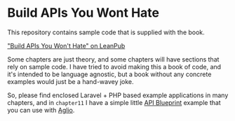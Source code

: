 # Build APIs You Wont Hate

This repository contains sample code that is supplied with the book.

["Build APIs You Won't Hate" on LeanPub](http://apisyouwonthate.com)

Some chapters are just theory, and some chapters will have sections that rely on sample code. 
I have tried to avoid making this a book of code, and it's intended to be language 
agnostic, but a book without any concrete examples would just be a hand-wavey joke. 

So, please find enclosed Laravel + PHP based example applications in many chapters, and in 
`chapter11` I have a simple little [API Blueprint] example that you can use with [Aglio].

[API Blueprint]: http://apiblueprint.org/
[Aglio]: https://github.com/danielgtaylor/aglio
